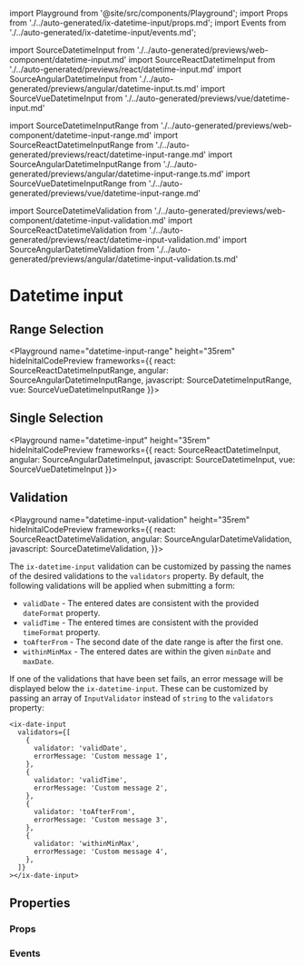 import Playground from '@site/src/components/Playground';
import Props from './../auto-generated/ix-datetime-input/props.md';
import Events from './../auto-generated/ix-datetime-input/events.md';

import SourceDatetimeInput from './../auto-generated/previews/web-component/datetime-input.md'
import SourceReactDatetimeInput from './../auto-generated/previews/react/datetime-input.md'
import SourceAngularDatetimeInput from './../auto-generated/previews/angular/datetime-input.ts.md'
import SourceVueDatetimeInput from './../auto-generated/previews/vue/datetime-input.md'

import SourceDatetimeInputRange from './../auto-generated/previews/web-component/datetime-input-range.md'
import SourceReactDatetimeInputRange from './../auto-generated/previews/react/datetime-input-range.md'
import SourceAngularDatetimeInputRange from './../auto-generated/previews/angular/datetime-input-range.ts.md'
import SourceVueDatetimeInputRange from './../auto-generated/previews/vue/datetime-input-range.md'

import SourceDatetimeValidation from './../auto-generated/previews/web-component/datetime-input-validation.md'
import SourceReactDatetimeValidation from './../auto-generated/previews/react/datetime-input-validation.md'
import SourceAngularDatetimeValidation from './../auto-generated/previews/angular/datetime-input-validation.ts.md'

# Datetime input

## Range Selection

<Playground
name="datetime-input-range" height="35rem"
hideInitalCodePreview
frameworks={{
  react: SourceReactDatetimeInputRange,
  angular: SourceAngularDatetimeInputRange,
  javascript: SourceDatetimeInputRange,
  vue: SourceVueDatetimeInputRange
}}></Playground>

## Single Selection

<Playground
name="datetime-input" height="35rem"
hideInitalCodePreview
frameworks={{
  react: SourceReactDatetimeInput,
  angular: SourceAngularDatetimeInput,
  javascript: SourceDatetimeInput,
  vue: SourceVueDatetimeInput
}}></Playground>

## Validation

<Playground
name="datetime-input-validation" height="35rem"
hideInitalCodePreview
frameworks={{
  react: SourceReactDatetimeValidation,
  angular: SourceAngularDatetimeValidation,
  javascript: SourceDatetimeValidation,
}}></Playground>

The `ix-datetime-input` validation can be customized by passing the names of the desired validations to the `validators` property. By default, the following validations will be applied when submitting a form:

- `validDate` - The entered dates are consistent with the provided `dateFormat` property.
- `validTime` - The entered times are consistent with the provided `timeFormat` property.
- `toAfterFrom` - The second date of the date range is after the first one.
- `withinMinMax` - The entered dates are within the given `minDate` and `maxDate`.

If one of the validations that have been set fails, an error message will be displayed below the `ix-datetime-input`. These can be customized by passing an array of `InputValidator` instead of `string` to the `validators` property:

```tsx
<ix-date-input
  validators={[
    {
      validator: 'validDate',
      errorMessage: 'Custom message 1',
    },
    {
      validator: 'validTime',
      errorMessage: 'Custom message 2',
    },
    {
      validator: 'toAfterFrom',
      errorMessage: 'Custom message 3',
    },
    {
      validator: 'withinMinMax',
      errorMessage: 'Custom message 4',
    },
  ]}
></ix-date-input>
```

## Properties

### Props

<Props />

### Events

<Events />
